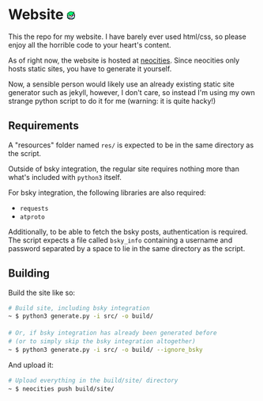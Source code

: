 # Website ![](src/favicon.png)

This the repo for my website. I have barely ever used html/css, so please enjoy all the horrible code to your heart's content.

As of right now, the website is hosted at [neocities](https://neocities.org). Since neocities only hosts static sites, you have to generate it yourself.

Now, a sensible person would likely use an already existing static site generator such as jekyll, however, I don't care, so instead I'm using my own strange python script to do it for me (warning: it is quite hacky!)

## Requirements

A "resources" folder named `res/` is expected to be in the same directory as the script.

Outside of bsky integration, the regular site requires nothing more than what's included with `python3` itself.

For bsky integration, the following libraries are also required:

- `requests`
- `atproto`

Additionally, to be able to fetch the bsky posts, authentication is required. The script expects a file called `bsky_info` containing a username and password separated by a space to lie in the same directory as the script.

## Building

Build the site like so:

```sh
# Build site, including bsky integration
~ $ python3 generate.py -i src/ -o build/

# Or, if bsky integration has already been generated before
# (or to simply skip the bsky integration altogether)
~ $ python3 generate.py -i src/ -o build/ --ignore_bsky
```

And upload it:

```sh
# Upload everything in the build/site/ directory
~ $ neocities push build/site/
```